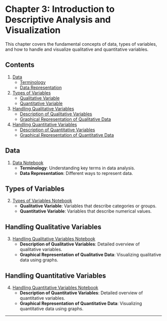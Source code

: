 # Chapter 3: Introduction to Descriptive Analysis and Visualization

This chapter covers the fundamental concepts of data, types of variables, and how to handle and visualize qualitative and quantitative variables.

## Contents

1. [Data](#data)
    - [Terminology](#terminology)
    - [Data Representation](#data-representation)
2. [Types of Variables](#types-of-variables)
    - [Qualitative Variable](#qualitative-variable)
    - [Quantitative Variable](#quantitative-variable)
3. [Handling Qualitative Variables](#handling-qualitative-variables)
    - [Description of Qualitative Variables](#description-of-qualitative-variables)
    - [Graphical Representation of Qualitative Data](#graphical-representation-of-qualitative-data)
4. [Handling Quantitative Variables](#handling-quantitative-variables)
    - [Description of Quantitative Variables](#description-of-quantitative-variables)
    - [Graphical Representation of Quantitative Data](#graphical-representation-of-quantitative-data)

## Data

1. [Data Notebook](./01_Data.ipynb)
    - **Terminology**: Understanding key terms in data analysis.
    - **Data Representation**: Different ways to represent data.

## Types of Variables

2. [Types of Variables Notebook](./02_Types_of_Variables.ipynb)
    - **Qualitative Variable**: Variables that describe categories or groups.
    - **Quantitative Variable**: Variables that describe numerical values.

## Handling Qualitative Variables

3. [Handling Qualitative Variables Notebook](./03_Handling_Qualitative_Variables.ipynb)
    - **Description of Qualitative Variables**: Detailed overview of qualitative variables.
    - **Graphical Representation of Qualitative Data**: Visualizing qualitative data using graphs.

## Handling Quantitative Variables

4. [Handling Quantitative Variables Notebook](./04_Handling_Quantitative_Variables.ipynb)
    - **Description of Quantitative Variables**: Detailed overview of quantitative variables.
    - **Graphical Representation of Quantitative Data**: Visualizing quantitative data using graphs.

---
